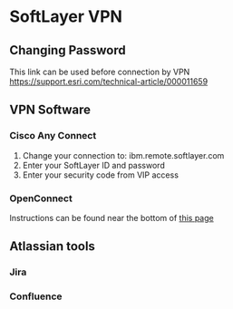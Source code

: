 # SoftLayer VPN

## Changing Password
This link can be used before connection by VPN https://support.esri.com/technical-article/000011659

## VPN Software

### Cisco Any Connect
1. Change your connection to: ibm.remote.softlayer.com
2. Enter your SoftLayer ID and password
3. Enter your security code from VIP access 

### OpenConnect
Instructions can be found near the bottom of [this page](https://w3-connections.ibm.com/wikis/home?lang=en-us#!/wiki/W6756ebb33c0c_43ca_9ae8_3cd8b377a1be/page/VPN%20Setup)

## Atlassian tools

### Jira

### Confluence
